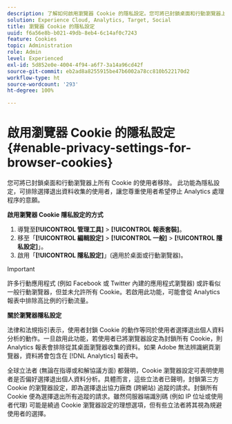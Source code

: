 ```yaml
---
description: 了解如何啟用瀏覽器 Cookie 的隱私設定。您可將已封鎖桌面和行動瀏覽器上所有 Cookie 的使用者移除。
solution: Experience Cloud, Analytics, Target, Social
title: 瀏覽器 Cookie 的隱私設定
uuid: f6a56e8b-b021-49db-8eb4-6c14af0c7243
feature: Cookies
topic: Administration
role: Admin
level: Experienced
exl-id: 5d852e0e-4004-4f94-a6f7-3a14a96cd42f
source-git-commit: eb2ad8a8255915be47b6002a78cc810b522170d2
workflow-type: ht
source-wordcount: '293'
ht-degree: 100%

---
```


# 啟用瀏覽器 Cookie 的隱私設定{#enable-privacy-settings-for-browser-cookies}

您可將已封鎖桌面和行動瀏覽器上所有 Cookie 的使用者移除。 此功能為隱私設定，可排除選擇退出資料收集的使用者，讓您尊重使用者希望停止 Analytics 處理程序的意願。

**啟用瀏覽器 Cookie 隱私設定的方式**

1. 導覽至&#x200B;**[!UICONTROL 管理工具]** > **[!UICONTROL 報表套裝]**。
1. 移至「**[!UICONTROL 編輯設定]** > **[!UICONTROL 一般]** > **[!UICONTROL 隱私設定]**」。
1. 啟用「**[!UICONTROL 隱私設定]**」(適用於桌面或行動瀏覽器)。

>[!IMPORTANT]
>
>許多行動應用程式 (例如 Facebook 或 Twitter 內建的應用程式瀏覽器) 或許看似一般行動瀏覽器，但並未允許所有 Cookie。若啟用此功能，可能會從 Analytics 報表中排除高比例的行動流量。

**關於瀏覽器隱私設定**

法律和法規指引表示，使用者封鎖 Cookie 的動作等同於使用者選擇退出個人資料分析的動作。一旦啟用此功能，若使用者已將瀏覽器設定為封鎖所有 Cookie，則 Analytics 報表會排除從其桌面瀏覽器收集的資料。如果 Adobe 無法辨識網頁瀏覽器，資料將會包含在 [!DNL Analytics] 報表中。

全球立法者 (無論在指導或和解協議方面) 都聲明，Cookie 瀏覽器設定可表明使用者是否偏好選擇退出個人資料分析。具體而言，這些立法者已聲明，封鎖第三方 Cookie 的瀏覽器設定，即為選擇退出協力廠商 (跨網站) 追蹤的請求。封鎖所有 Cookie 便為選擇退出所有追蹤的請求。雖然伺服器端識別碼 (例如 IP 位址或使用者代理) 可能是繞過 Cookie 瀏覽器設定的理想選項，但有些立法者將其視為規避使用者的選擇。
